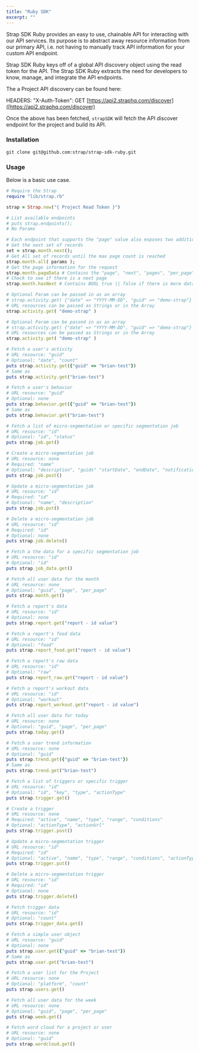 ```yaml
---
title: "Ruby SDK"
excerpt: ""
---
```

Strap SDK Ruby provides an easy to use, chainable API for interacting with our
API services.  Its purpose is to abstract away resource information from
our primary API, i.e. not having to manually track API information for
your custom API endpoint.

Strap SDK Ruby keys off of a global API discovery object using the read token for the API. 
The Strap SDK Ruby extracts the need for developers to know, manage, and integrate the API endpoints.

The a Project API discovery can be found here:

HEADERS: "X-Auth-Token": 
GET [https://api2.straphq.com/discover]([https://api2.straphq.com/discover)

Once the above has been fetched, `strapSDK` will fetch the API discover
endpoint for the project and build its API.

### Installation

```
git clone git@github.com:strap/strap-sdk-ruby.git
```

### Usage

Below is a basic use case.

```ruby
# Require the Strap
require "lib/strap.rb"

strap = Strap.new("{ Project Read Token }")

# List available endpoints
# puts strap.endpoints();
# No Params

# Each endpoint that supports the "page" value also exposes two additional methods and two detail values
# Get the next set of records
set = strap.month.next(); 
# Get All set of records until the max page count is reached
strap.month.all( params ); 
# Get the page information for the request
strap.month.pageData # Contains the "page", "next", "pages", "per_page" information for the request
# Check to see if there is a next page
strap.month.hasNext # Contains BOOL true || false if there is more data that can be pulled

# Optional Param can be passed in as an array
# strap.activity.get( {"date" => "YYYY-MM-DD", "guid" => "demo-strap"} )
# URL resources can be passed as Strings or in the Array
strap.activity.get( "demo-strap" )

# Optional Param can be passed in as an array
# strap.activity.get( {"date" => "YYYY-MM-DD", "guid" => "demo-strap"} )
# URL resources can be passed as Strings or in the Array
strap.activity.get( "demo-strap" )

# Fetch a user's activity
# URL resource: "guid"
# Optional: "date", "count"
puts strap.activity.get({"guid" => "brian-test"})
# Same as 
puts strap.activity.get("brian-test")

# Fetch a user's behavior
# URL resource: "guid"
# Optional: none
puts strap.behavior.get({"guid" => "brian-test"})
# Same as 
puts strap.behavior.get("brian-test")

# Fetch a list of micro-segmentation or specific segmentation job
# URL resource: "id"
# Optional: "id", "status"
puts strap.job.get()

# Create a micro-segmentation job
# URL resource: none
# Required: "name"
# Optional: "description", "guids" "startDate", "endDate", "notificationUrl" >> Guid is array of strings
puts strap.job.post()

# Update a micro-segmentation job
# URL resource: "id"
# Required: "id"
# Optional: "name", "description"
puts strap.job.put()

# Delete a micro-segmentation job
# URL resource: "id"
# Required: "id"
# Optional: none
puts strap.job.delete()

# Fetch a the data for a specific segmentation job
# URL resource: "id"
# Optional: "id"
puts strap.job_data.get()

# Fetch all user data for the month
# URL resource: none
# Optional: "guid", "page", "per_page"
puts strap.month.get()

# Fetch a report's data
# URL resource: "id"
# Optional: none
puts strap.report.get("report - id value")

# Fetch a report's food data
# URL resource: "id"
# Optional: "food"
puts strap.report_food.get("report - id value")

# Fetch a report's raw data
# URL resource: "id"
# Optional: "raw"
puts strap.report_raw.get("report - id value")

# Fetch a report's workout data
# URL resource: "id"
# Optional: "workout"
puts strap.report_workout.get("report - id value")

# Fetch all user data for today
# URL resource: none
# Optional: "guid", "page", "per_page"
puts strap.today.get()

# Fetch a user trend information
# URL resource: none
# Optional: "guid"
puts strap.trend.get({"guid" => "brian-test"})
# Same as 
puts strap.trend.get("brian-test")

# Fetch a list of triggers or specific trigger
# URL resource: "id"
# Optional: "id", "key", "type", "actionType"
puts strap.trigger.get()

# Create a trigger
# URL resource: none
# Required: "active", "name", "type", "range", "conditions"
# Optional: "actionType", "actionUrl"
puts strap.trigger.post()

# Update a micro-segmentation trigger
# URL resource: "id"
# Required: "id"
# Optional: "active", "name", "type", "range", "conditions", "actionType", "actionUrl"
puts strap.trigger.put()

# Delete a micro-segmentation trigger
# URL resource: "id"
# Required: "id"
# Optional: none
puts strap.trigger.delete()

# Fetch trigger data
# URL resource: "id"
# Optional: "count"
puts strap.trigger_data.get()

# Fetch a simple user object
# URL resource: "guid"
# Optional: none
puts strap.user.get({"guid" => "brian-test"})
# Same as 
puts strap.user.get("brian-test")

# Fetch a user list for the Project
# URL resource: none
# Optional: "platform", "count"
puts strap.users.get()

# Fetch all user data for the week
# URL resource: none
# Optional: "guid", "page", "per_page"
puts strap.week.get()

# Fetch word cloud for a project or user
# URL resource: none
# Optional: "guid"
puts strap.wordcloud.get()


```